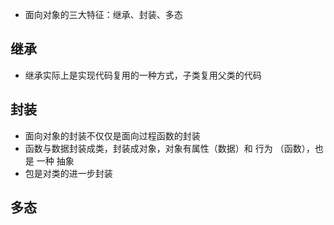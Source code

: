 * 面向对象的三大特征：继承、封装、多态

## 继承
* 继承实际上是实现代码复用的一种方式，子类复用父类的代码

## 封装
* 面向对象的封装不仅仅是面向过程函数的封装
* 函数与数据封装成类，封装成对象，对象有属性（数据）和 行为 （函数），也是 一种 抽象
* 包是对类的进一步封装

## 多态